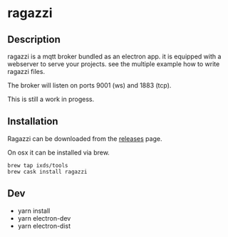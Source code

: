 # ragazzi

## Description

ragazzi is a mqtt broker bundled as an electron app. it is equipped with a webserver to serve your projects. see the multiple example how to write ragazzi files.

The broker will listen on ports 9001 (ws) and 1883 (tcp).

This is still a work in progess.

## Installation
Ragazzi can be downloaded from the [releases](https://github.com/ixds/ragazzi/releases) page.

On osx it can be installed via brew.
```
brew tap ixds/tools
brew cask install ragazzi
```
## Dev

- yarn install
- yarn electron-dev
- yarn electron-dist
